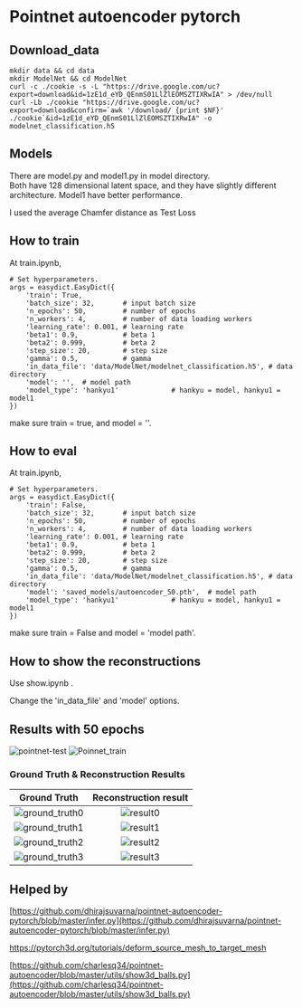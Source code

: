 # Pointnet autoencoder pytorch

## Download_data

```
mkdir data && cd data
mkdir ModelNet && cd ModelNet
curl -c ./cookie -s -L "https://drive.google.com/uc?export=download&id=1zE1d_eYD_QEnmS01LlZlEOMSZTIXRwIA" > /dev/null
curl -Lb ./cookie "https://drive.google.com/uc?export=download&confirm=`awk '/download/ {print $NF}' ./cookie`&id=1zE1d_eYD_QEnmS01LlZlEOMSZTIXRwIA" -o modelnet_classification.h5

```
## Models
There are model.py and model1.py in model directory.  
Both have 128 dimensional latent space, and they have slightly different architecture.
Model1 have better performance.

I used the average Chamfer distance as Test Loss
  
## How to train
At train.ipynb,
```
# Set hyperparameters.
args = easydict.EasyDict({
    'train': True,
    'batch_size': 32,       # input batch size
    'n_epochs': 50,         # number of epochs
    'n_workers': 4,         # number of data loading workers
    'learning_rate': 0.001, # learning rate
    'beta1': 0.9,           # beta 1
    'beta2': 0.999,         # beta 2
    'step_size': 20,        # step size
    'gamma': 0.5,           # gamma
    'in_data_file': 'data/ModelNet/modelnet_classification.h5', # data directory
    'model': '',  # model path
    'model_type': 'hankyu1'             # hankyu = model, hankyu1 = model1
})
```
make sure train = true, and model = ''.
## How to eval
At train.ipynb,
```
# Set hyperparameters.
args = easydict.EasyDict({
    'train': False,
    'batch_size': 32,       # input batch size
    'n_epochs': 50,         # number of epochs
    'n_workers': 4,         # number of data loading workers
    'learning_rate': 0.001, # learning rate
    'beta1': 0.9,           # beta 1
    'beta2': 0.999,         # beta 2
    'step_size': 20,        # step size
    'gamma': 0.5,           # gamma
    'in_data_file': 'data/ModelNet/modelnet_classification.h5', # data directory
    'model': 'saved_models/autoencoder_50.pth',  # model path
    'model_type': 'hankyu1'             # hankyu = model, hankyu1 = model1
})
```
make sure train = False and model = 'model path'.
## How to show the reconstructions
Use show.ipynb .  
  
Change the 'in_data_file' and 'model' options.

## Results with 50 epochs
![pointnet-test](https://user-images.githubusercontent.com/35250512/112812400-0f4cb680-90b8-11eb-89ab-f35baf3bcfdd.PNG)
![Poinnet_train](https://user-images.githubusercontent.com/35250512/112812412-1247a700-90b8-11eb-8e49-8c22ca770738.PNG)

### Ground Truth & Reconstruction Results
Ground Truth            |  Reconstruction result
:-------------------------:|:-------------------------:
 ![ground_truth0](https://user-images.githubusercontent.com/35250512/112812734-6bafd600-90b8-11eb-92f6-735fa8580cd5.PNG) | ![result0](https://user-images.githubusercontent.com/35250512/112812778-75d1d480-90b8-11eb-8a17-0e7e8ecf3714.PNG)
![ground_truth1](https://user-images.githubusercontent.com/35250512/112812809-7cf8e280-90b8-11eb-8bb7-795e19688df6.PNG)  | ![result1](https://user-images.githubusercontent.com/35250512/112812835-85511d80-90b8-11eb-98a0-ce4d78132ef8.PNG)
![ground_truth2](https://user-images.githubusercontent.com/35250512/112812879-91d57600-90b8-11eb-818f-aa7c38adf45e.PNG)  | ![result2](https://user-images.githubusercontent.com/35250512/112812893-9568fd00-90b8-11eb-95c7-996305be98b5.PNG)
![ground_truth3](https://user-images.githubusercontent.com/35250512/112812913-98fc8400-90b8-11eb-8870-c54859876f70.PNG)  | ![result3](https://user-images.githubusercontent.com/35250512/112812920-9c900b00-90b8-11eb-9aa0-3b313dacad4b.PNG)




## Helped by
[https://github.com/dhirajsuvarna/pointnet-autoencoder-pytorch/blob/master/infer.py](https://github.com/dhirajsuvarna/pointnet-autoencoder-pytorch/blob/master/infer.py)

https://pytorch3d.org/tutorials/deform_source_mesh_to_target_mesh

[https://github.com/charlesq34/pointnet-autoencoder/blob/master/utils/show3d_balls.py](https://github.com/charlesq34/pointnet-autoencoder/blob/master/utils/show3d_balls.py)
